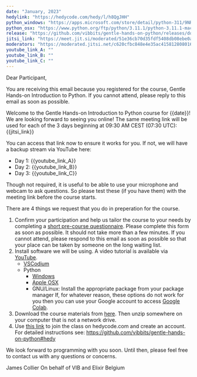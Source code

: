 ```yaml
---
date: "January, 2023"
hedylink: "https://hedycode.com/hedy/l/h8QgJHH"
python_windows: "https://apps.microsoft.com/store/detail/python-311/9NRWMJP3717K"
python_osx: "https://www.python.org/ftp/python/3.11.1/python-3.11.1-macos11.pkg"
release: "https://github.com/vibbits/gentle-hands-on-python/releases/download/2023-January/materials.zip"
jitsi_link: "https://meet.jit.si/moderated/51e36cb70d35fdf5408db08ebe0a8cc5b09bfebc7abdaad5cbe9939acc81f231"
moderators: "https://moderated.jitsi.net/c620cfbc848e4e35ac41581280801619d0c5c2e63fb04d77aa7a696eea5922a5"
youtube_link_A: ""
youtube_link_B: ""
youtube_link_C: ""
---
```


Dear Participant,

You are receiving this email because you registered for the course, Gentle Hands-on Introduction to Python. If you cannot attend, please reply to this email as soon as possible.

Welcome to the Gentle Hands-on Introduction to Python course for {{date}}! We are looking forward to seeing you online!
The same meeting link will be used for each of the 3 days beginning at 09:30 AM CEST (07:30 UTC): {{jitsi_link}}

You can access that link now to ensure it works for you. If not, we will have a backup stream via YouTube here:

  * Day 1: {{youtube_link_A}}
  * Day 2: {{youtube_link_B}}
  * Day 3: {{youtube_link_C}}

Though not required, it is useful to be able to use your microphone and webcam to ask questions. So please test these (if you have them)
with the meeting link before the course starts.

There are 4 things we request that you do in preperation for the course.

  1. Confirm your participation and help us tailor the course to your needs by completing
     a [short pre-course questionnaire](https://forms.vib.be/anon/#/forms/8482af4b-072a-4f8b-a062-2849b5b41ba7).
     Please complete this form as soon as possible. It should not take more than a few minutes. If you cannot attend, please respond to this
     email as soon as possible so that your place can be taken by someone on the long waiting list.
  2. Install software we will be using. A video tutorial is available via [YouTube](https://youtu.be/vLRAUHpeHtM).
      * [VSCodium](https://vscodium.com/)
      * Python
          * [Windows]({{python_windows}})
          * [Apple OSX]({{python_osx}})
          * GNU/Linux: Install the appropriate package from your package manager
     If, for whatever reason, these options do not work for you then you can use your Google account to access [Google Colab](https://colab.research.google.com/).
  3. Download the course materials from [here]({{release}}). Then unzip somewhere on your computer that is not a network drive.
  4. Use [this link]({{hedylink}}) to join the class on hedycode.com and create an account. For detailed instructions see: https://github.com/vibbits/gentle-hands-on-python#hedy

We look forward to programming with you soon. Until then, please feel free to contact us with any questions or concerns.

James Collier
On behalf of VIB and Elixir Belgium
